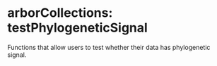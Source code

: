 # arborCollections: testPhylogeneticSignal

Functions that allow users to test whether their data has phylogenetic signal.
